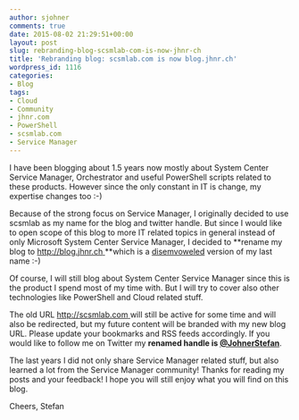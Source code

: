 ```yaml
---
author: sjohner
comments: true
date: 2015-08-02 21:29:51+00:00
layout: post
slug: rebranding-blog-scsmlab-com-is-now-jhnr-ch
title: 'Rebranding blog: scsmlab.com is now blog.jhnr.ch'
wordpress_id: 1116
categories:
- Blog
tags:
- Cloud
- Community
- jhnr.com
- PowerShell
- scsmlab.com
- Service Manager
---
```


I have been blogging about 1.5 years now mostly about System Center Service Manager, Orchestrator and useful PowerShell scripts related to these products. However since the only constant in IT is change, my expertise changes too :-)

Because of the strong focus on Service Manager, I originally decided to use scsmlab as my name for the blog and twitter handle. But since I would like to open scope of this blog to more IT related topics in general instead of only Microsoft System Center Service Manager, I decided to **rename my blog to [http://blog.jhnr.ch ](http://blog.jhnr.ch)**which is a [disemvoweled](https://en.wiktionary.org/wiki/disemvowel) version of my last name :-)

Of course, I will still blog about System Center Service Manager since this is the product I spend most of my time with. But I will try to cover also other technologies like PowerShell and Cloud related stuff.

The old URL [http://scsmlab.com ](http://scsmlab.com)will still be active for some time and will also be redirected, but my future content will be branded with my new blog URL. Please update your bookmarks and RSS feeds accordingly. If you would like to follow me on Twitter my **renamed handle is [@JohnerStefan](https://twitter.com/JohnerStefan)**.

The last years I did not only share Service Manager related stuff, but also learned a lot from the Service Manager community! Thanks for reading my posts and your feedback! I hope you will still enjoy what you will find on this blog.

Cheers,
Stefan
